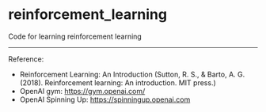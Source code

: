 # reinforcement_learning
Code for learning reinforcement learning



---

Reference:

- Reinforcement Learning: An Introduction (Sutton, R. S., & Barto, A. G. (2018). Reinforcement learning: An introduction. MIT press.)
- OpenAI gym: https://gym.openai.com/
- OpenAI Spinning Up: https://spinningup.openai.com

